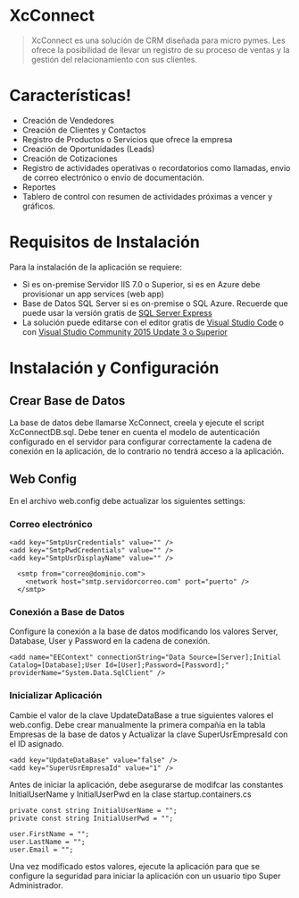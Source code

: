 # XcConnect

> XcConnect es una solución de CRM diseñada para micro pymes. Les ofrece la posibilidad de llevar un registro de su proceso de ventas y la gestión del relacionamiento con sus clientes.

# Características!

  - Creación de Vendedores
  - Creación de Clientes y Contactos
  - Registro de Productos o Servicios que ofrece la empresa
  - Creación de Oportunidades (Leads)
  - Creación de Cotizaciones
  - Registro de actividades operativas o recordatorios como llamadas, envio de correo electrónico o envío de documentación.
  - Reportes
  - Tablero de control con resumen de actividades próximas a vencer y gráficos.
  
# Requisitos de Instalación

Para la instalación de la aplicación se requiere:

* Si es on-premise Servidor IIS 7.0 o Superior, si es en Azure debe provisionar un app services (web app)
* Base de Datos SQL Server si es on-premise o SQL Azure. Recuerde que puede usar la versión gratis de [SQL Server Express](https://www.microsoft.com/en-us/sql-server/sql-server-editions-express)
* La solución puede editarse con el editor gratis de [Visual Studio Code](https://code.visualstudio.com) o con [Visual Studio Community 2015 Update 3 o Superior](https://www.visualstudio.com/vs/community)

# Instalación y Configuración

## Crear Base de Datos
La base de datos debe llamarse XcConnect, creela y ejecute el script XcConnectDB.sql. Debe tener en cuenta el modelo de autenticación configurado en el servidor para configurar correctamente la cadena de conexión en la aplicación, de lo contrario no tendrá acceso a la aplicación.

## Web Config

En el archivo web.config debe actualizar los siguientes settings:

### Correo electrónico
    <add key="SmtpUsrCredentials" value="" />
    <add key="SmtpPwdCredentials" value="" />
    <add key="SmtpUsrDisplayName" value="" />

      <smtp from="correo@dominio.com">
        <network host="smtp.servidorcorreo.com" port="puerto" />
      </smtp>

### Conexión a Base de Datos
Configure la conexión a la base de datos modificando los valores Server, Database, User y Password en la cadena de conexión.

    <add name="EEContext" connectionString="Data Source=[Server];Initial Catalog=[Database];User Id=[User];Password=[Password];" providerName="System.Data.SqlClient" />
    
### Inicializar Aplicación
Cambie el valor de la clave UpdateDataBase a true siguientes valores el web.config. Debe crear manualmente la primera compañía en la tabla Empresas de la base de datos y Actualizar la clave SuperUsrEmpresaId con el ID asignado. 

    <add key="UpdateDataBase" value="false" />
    <add key="SuperUsrEmpresaId" value="1" />
    
Antes de iniciar la aplicación, debe asegurarse de modifcar las constantes InitialUserName y InitialUserPwd en la clase startup.containers.cs

    private const string InitialUserName = "";
    private const string InitialUserPwd = "";

    user.FirstName = "";
    user.LastName = "";
    user.Email = "";


Una vez modificado estos valores, ejecute la aplicación para que se configure la seguridad para iniciar la aplicación con un usuario tipo Super Administrador.
